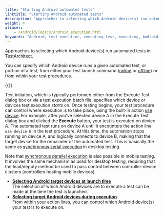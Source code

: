 ```yaml
--- 
title: "Starting Android automated tests"
linktitle: "Starting Android automated tests"
description: "Approaches to selecting which Android device(s) run automated tests in TestArchitect."
weight: 4
aliases: 
    - /Android/Topics/Android_execution.html
keywords: "Android, test execution, executing test, executing, Android test"
---
```


Approaches to selecting which Android device\(s\) run automated tests in TestArchitect.

You can specify which Android device runs a given automated test, or portion of a test, from either your test launch command \([online](/TA_Help/Topics/Test_exec_test_execution.html) or [offline](/TA_Help/Topics/Test_exec_batch_file.html)\) or from within your test procedures.

{{<important>}}

Test initiation, which is typically performed either from the Execute Test dialog box or via a test execution batch file, specifies which device or devices test execution *starts* on. Once testing begins, your test procedure can control where execution is to take place, using the built-in action [use device](/TA_Automation/Topics/bia_use_device.html). For example, after you've selected device A in the Execute Test dialog box and clicked the **Execute** button, your test is executed on device A. The automated test runs on device A until it encounters the action line `use device B` in the test procedure. At this time, the automation stops running on device A, and logically connects to device B, making that the target device for the remainder of the automated test. This is basically the same as [synchronous serial execution](/TA_Help/Topics/Test_exec_remote_synchronous_serial.html) in desktop testing.

Note that [synchronous parallel execution](/TA_Help/Topics/Test_exec_remote_synchronous_parallel.html) is also possible in mobile testing. It involves the same mechanism as used for desktop testing, requiring that the lead/deputy method be used to pass control between controller-device clusters \(controllers hosting mobile devices\).

-   **[Selecting Android target devices at launch time](/Android/Topics/Android_execution_GUI.html)**  
The selection of which Android devices are to execute a test can be made at the time the test is launched.
-   **[Selecting target Android devices during execution](/Android/Topics/Android_execution_test_lines.html)**  
From within your action lines, you can control which Android device\(s\) your test is to execute on.




